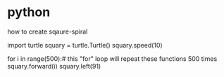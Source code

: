 # python
how to create sqaure-spiral

import turtle
squary = turtle.Turtle()
squary.speed(10)

for i in range(500):# this "for" loop will repeat these functions 500 times
    squary.forward(i)
    squary.left(91)
